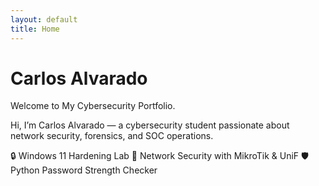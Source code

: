 ```yaml
---
layout: default
title: Home
---
```

# Carlos Alvarado
Welcome to My Cybersecurity Portfolio.

Hi, I’m Carlos Alvarado — a cybersecurity student passionate about network security, forensics, and SOC operations.

🔒 Windows 11 Hardening Lab
📡 Network Security with MikroTik & UniF
🛡 Python Password Strength Checker

